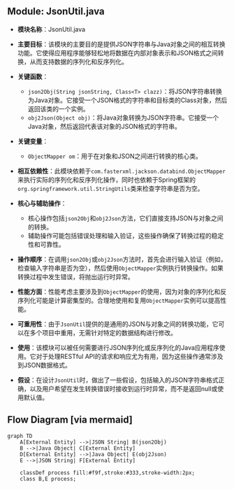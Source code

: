 ## Module: JsonUtil.java
- **模块名称**：JsonUtil.java

- **主要目标**：该模块的主要目的是提供JSON字符串与Java对象之间的相互转换功能。它使得应用程序能够轻松地将数据在内部对象表示和JSON格式之间转换，从而支持数据的序列化和反序列化。

- **关键函数**：
  - `json2Obj(String jsonString, Class<T> clazz)`：将JSON字符串转换为Java对象。它接受一个JSON格式的字符串和目标类的Class对象，然后返回该类的一个实例。
  - `obj2Json(Object obj)`：将Java对象转换为JSON字符串。它接受一个Java对象，然后返回代表该对象的JSON格式的字符串。

- **关键变量**：
  - `ObjectMapper om`：用于在对象和JSON之间进行转换的核心类。

- **相互依赖性**：此模块依赖于`com.fasterxml.jackson.databind.ObjectMapper`来执行实际的序列化和反序列化操作，同时也依赖于Spring框架的`org.springframework.util.StringUtils`类来检查字符串是否为空。

- **核心与辅助操作**：
  - 核心操作包括`json2Obj`和`obj2Json`方法，它们直接支持JSON与对象之间的转换。
  - 辅助操作可能包括错误处理和输入验证，这些操作确保了转换过程的稳定性和可靠性。

- **操作顺序**：在调用`json2Obj`或`obj2Json`方法时，首先会进行输入验证（例如，检查输入字符串是否为空），然后使用`ObjectMapper`实例执行转换操作。如果转换过程中发生错误，将抛出运行时异常。

- **性能方面**：性能考虑主要涉及到`ObjectMapper`的使用，因为对象的序列化和反序列化可能是计算密集型的。合理地使用和复用`ObjectMapper`实例可以提高性能。

- **可重用性**：由于`JsonUtil`提供的是通用的JSON与对象之间的转换功能，它可以在多个项目中重用，无需针对特定的数据结构进行修改。

- **使用**：该模块可以被任何需要进行JSON序列化或反序列化的Java应用程序使用。它对于处理RESTful API的请求和响应尤为有用，因为这些操作通常涉及到JSON数据格式。

- **假设**：在设计`JsonUtil`时，做出了一些假设，包括输入的JSON字符串格式正确，以及用户希望在发生转换错误时接收到运行时异常，而不是返回null或使用默认值。
## Flow Diagram [via mermaid]
```mermaid
graph TD
    A[External Entity] -->|JSON String| B(json2Obj)
    B -->|Java Object| C[External Entity]
    D[External Entity] -->|Java Object| E(obj2Json)
    E -->|JSON String| F[External Entity]

    classDef process fill:#f9f,stroke:#333,stroke-width:2px;
    class B,E process;
```
